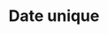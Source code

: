 ---
title: Date unique
description: Modèle de champ date unique
keywords: date, unique, champ, formulaire
---